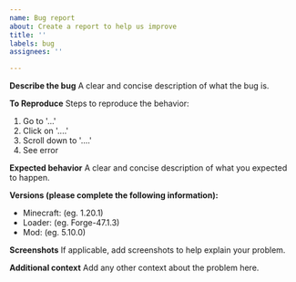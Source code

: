 ```yaml
---
name: Bug report
about: Create a report to help us improve
title: ''
labels: bug
assignees: ''

---
```


**Describe the bug**
A clear and concise description of what the bug is.

**To Reproduce**
Steps to reproduce the behavior:
 1. Go to '...'
 2. Click on '....'
 3. Scroll down to '....'
 4. See error

**Expected behavior**
A clear and concise description of what you expected to happen.

**Versions (please complete the following information):**
- Minecraft: (eg. 1.20.1)
- Loader: (eg. Forge-47.1.3)
- Mod: (eg. 5.10.0)

**Screenshots**
If applicable, add screenshots to help explain your problem.

**Additional context**
Add any other context about the problem here.
